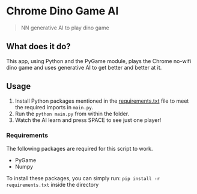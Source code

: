 # Chrome Dino Game AI
> NN generative AI to play dino game

## What does it do? 
This app, using Python and the PyGame module, plays the Chrome no-wifi dino game and uses generative AI to get better and better at it.

## Usage
1. Install Python packages mentioned in the [requirements.txt](requirements.txt) file to meet the required imports in `main.py`.
2. Run the `python main.py` from within the folder.
3. Watch the AI learn and press SPACE to see just one player!

### Requirements
The following packages are required for this script to work.
- PyGame
- Numpy

To install these packages, you can simply run: `pip install -r requirements.txt` inside the directory
